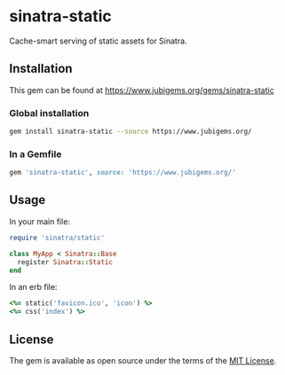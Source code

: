 # sinatra-static

Cache-smart serving of static assets for Sinatra.

## Installation

This gem can be found at https://www.jubigems.org/gems/sinatra-static

### Global installation

```zsh
gem install sinatra-static --source https://www.jubigems.org/
```

### In a Gemfile

```ruby
gem 'sinatra-static', source: 'https://www.jubigems.org/'
```

## Usage

In your main file:

```ruby
require 'sinatra/static'

class MyApp < Sinatra::Base
  register Sinatra::Static
end
```

In an erb file:

```ruby
<%= static('favicon.ico', 'icon') %>
<%= css('index') %>
```

## License

The gem is available as open source under the terms of the [MIT License](https://opensource.org/licenses/MIT).
